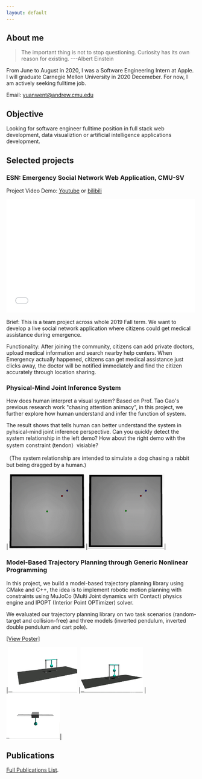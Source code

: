 ```yaml
---
layout: default
---
```


## About me
> The important thing is not to stop questioning. Curiosity has its own reason for existing.                       ---Albert Einstein


From June to August in 2020, I was a Software Engineering Intern at Apple. I will graduate Carnegie Mellon University in 2020 Decemeber. For now, I am actively seeking fulltime job. 

Email: yuanwent@andrew.cmu.edu


## Objective
Looking for software engineer fulltime position in full stack web development, data visualiztion or artificial intelligence applications development.

## Selected projects

### ESN: Emergency Social Network Web Application, CMU-SV
Project Video Demo: [Youtube](https://youtu.be/7lXMr_vxipY) or [bilibili](https://www.bilibili.com/video/BV19h411d7qq/)

<iframe width="500" height="300" src="//player.bilibili.com/player.html?aid=201757751&bvid=BV19h411d7qq&cid=225048728&page=1" scrolling="no" border="3" frameborder="yes" framespacing="0" allowfullscreen="true"> </iframe>

Brief: This is a team project across whole 2019 Fall term. We want to develop a live social network application where citizens could get medical assistance during emergence.

Functionality: After joining the community, citizens can add private doctors, upload medical information and search nearby help centers. When Emergency actually happened, citizens can get medical assistance just clicks away, the doctor will be notified immediately and find the citizen accurately through location sharing. 

<!-- ### COVID19 Bay Area Visualizer
[project](https://youtu.be/7lXMr_vxipY) -->

### Physical-Mind Joint Inference System
How does human interpret a visual system? Based on Prof. Tao Gao's previous research work "chasing attention animacy", in this project, we further explore how human understand and infer the function of system. 

The result shows that tells human can better understand the system in pyhsical-mind joint inference perspective. Can you quickly detect the system relationship in the left demo? How about the right demo with the system constraint (tendon）visiable? 

（The system relationship are intended to simulate a dog chasing a rabbit but being dragged by a human.)

|<img src="https://github.com/yuanwentian/yuanwentian.github.io/blob/master/assets/img/wolf_sheep_without_rope.gif?raw=true" alt="Wolf_Sheep_Without_Rope" height="200"/>|<img src="https://github.com/yuanwentian/yuanwentian.github.io/blob/master/assets/img/wolf_sheep_with_rope.gif?raw=true" alt="Wolf_Sheep_With_Rope" height="200"/>|

### Model-Based Trajectory Planning through Generic Nonlinear Programming
In this project, we build a model-­based trajectory planning library using CMake and C++, the idea is to implement robotic motion planning with constraints using MuJoCo (Multi­ Joint dynamics with Contact) physics engine and IPOPT (Interior Point OPTimizer) solver. 

We evaluated our trajectory planning library on two task scenarios (random­-target and collision­-free) and three models (inverted pendulum, inverted double pendulum and cart pole).

[[View Poster]](/docs/Yuanwen_Poster.pdf)

|<img src="https://github.com/yuanwentian/yuanwentian.github.io/blob/master/assets/img/inverted_pendulum.gif?raw=true" alt="cart-pole" height="120"/> |<img src="https://github.com/yuanwentian/yuanwentian.github.io/blob/master/assets/img/inverted_double_pendulum.gif?raw=true" alt="cart-pole" height="120"/> | <img src="https://github.com/yuanwentian/yuanwentian.github.io/blob/master/assets/img/cart_pole.gif?raw=true" alt="cart-pole" height="120"/>|


## Publications
[Full Publications List](./publication-page.html).
